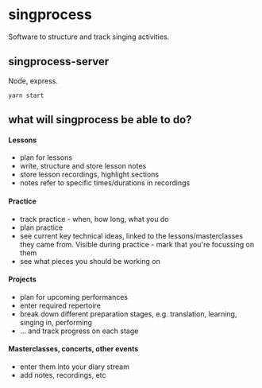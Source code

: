 # singprocess
Software to structure and track singing activities.

## singprocess-server
Node, express.

`yarn start`

## what will singprocess be able to do?

#### Lessons
   - plan for lessons
   - write, structure and store lesson notes
   - store lesson recordings, highlight sections
   - notes refer to specific times/durations in recordings

#### Practice
  - track practice - when, how long, what you do
  - plan practice
  - see current key technical ideas, linked to the lessons/masterclasses they came from. Visible during practice - mark that you're focussing on them
  - see what pieces you should be working on


#### Projects
   - plan for upcoming performances
   - enter required repertoire
   - break down different preparation stages, e.g. translation, learning, singing in, performing
   - ... and track progress on each stage

#### Masterclasses, concerts, other events
   - enter them into your diary stream
   - add notes, recordings, etc
